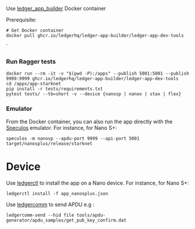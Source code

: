 Use [ledger_app_builder](https://github.com/LedgerHQ/ledger-app-builder) Docker container

Prerequisite:
```
# Get Docker container
docker pull ghcr.io/ledgerhq/ledger-app-builder/ledger-app-dev-tools
```
`
### Run Ragger tests
```
docker run --rm -it -v "$(pwd -P):/apps" --publish 5001:5001 --publish 9999:9999 ghcr.io/ledgerhq/ledger-app-builder/ledger-app-dev-tools
cd /apps/app-starknet
pip install -r tests/requirements.txt 
pytest tests/ --tb=short -v --device {nanosp | nanox | stax | flex}
```

### Emulator
From the Docker container, you can also run the app directly with the [Speculos](https://github.com/LedgerHQ/speculos) emulator.
For instance, for Nano S+:
```
speculos -m nanosp --apdu-port 9999 --api-port 5001 target/nanosplus/release/starknet
```

# Device
Use [ledgerctl](https://github.com/LedgerHQ/ledgerctl) to install the app on a Nano device. For instance, for Nano S+:
```
ledgerctl install -f app_nanosplus.json
```
Use [ledgercomm](https://github.com/LedgerHQ/ledgercomm) to send APDU e.g :
```
ledgercomm-send --hid file tools/apdu-generator/apdu_samples/get_pub_key_confirm.dat
```